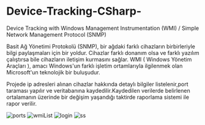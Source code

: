 # Device-Tracking-CSharp-
Device Tracking with Windows Management Instrumentation (WMI) / Simple Network Management Protocol (SNMP)

Basit Ağ Yönetimi Protokolü (SNMP), bir ağdaki farklı cihazların birbirleriyle bilgi paylaşmaları için bir yoldur. Cihazlar farklı donanım olsa ve farklı yazılım çalıştırsa bile cihazların iletişim kurmasını sağlar.
WMI ( Windows Yönetim Araçları ), amacı Windows'un farklı işletim ortamlarıyla ilgilenmek olan Microsoft'un teknolojik bir buluşudur.

Projede ip adresleri alınan cihazlar hakkında detaylı bilgiler listelenir,port taraması yapılır ve veritabanına kaydedilir.Kaydedilen verilerde belirlenen ortalamanın üzerinde bir değişim yaşandığı taktirde raporlama sistemi ile rapor verilir.

![ports](https://user-images.githubusercontent.com/73891330/112338903-3e39e580-8cd0-11eb-8f57-aa0fdb734771.PNG)
![wmiList](https://user-images.githubusercontent.com/73891330/112338907-3f6b1280-8cd0-11eb-98d6-0fae15b0d703.PNG)
![login](https://user-images.githubusercontent.com/73891330/112338909-4003a900-8cd0-11eb-8889-7dc4c4576be4.PNG)
![ss](https://user-images.githubusercontent.com/73891330/112338912-4003a900-8cd0-11eb-8b16-e7f2df743890.PNG)
